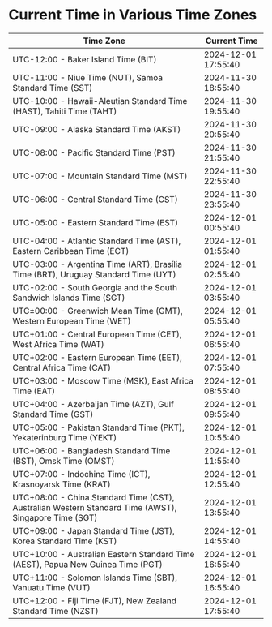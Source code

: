 # Current Time in Various Time Zones

| Time Zone | Current Time |
|-----------|--------------|
| UTC-12:00 - Baker Island Time (BIT) | 2024-12-01 17:55:40 |
| UTC-11:00 - Niue Time (NUT), Samoa Standard Time (SST) | 2024-11-30 18:55:40 |
| UTC-10:00 - Hawaii-Aleutian Standard Time (HAST), Tahiti Time (TAHT) | 2024-11-30 19:55:40 |
| UTC-09:00 - Alaska Standard Time (AKST) | 2024-11-30 20:55:40 |
| UTC-08:00 - Pacific Standard Time (PST) | 2024-11-30 21:55:40 |
| UTC-07:00 - Mountain Standard Time (MST) | 2024-11-30 22:55:40 |
| UTC-06:00 - Central Standard Time (CST) | 2024-11-30 23:55:40 |
| UTC-05:00 - Eastern Standard Time (EST) | 2024-12-01 00:55:40 |
| UTC-04:00 - Atlantic Standard Time (AST), Eastern Caribbean Time (ECT) | 2024-12-01 01:55:40 |
| UTC-03:00 - Argentina Time (ART), Brasília Time (BRT), Uruguay Standard Time (UYT) | 2024-12-01 02:55:40 |
| UTC-02:00 - South Georgia and the South Sandwich Islands Time (SGT) | 2024-12-01 03:55:40 |
| UTC±00:00 - Greenwich Mean Time (GMT), Western European Time (WET) | 2024-12-01 05:55:40 |
| UTC+01:00 - Central European Time (CET), West Africa Time (WAT) | 2024-12-01 06:55:40 |
| UTC+02:00 - Eastern European Time (EET), Central Africa Time (CAT) | 2024-12-01 07:55:40 |
| UTC+03:00 - Moscow Time (MSK), East Africa Time (EAT) | 2024-12-01 08:55:40 |
| UTC+04:00 - Azerbaijan Time (AZT), Gulf Standard Time (GST) | 2024-12-01 09:55:40 |
| UTC+05:00 - Pakistan Standard Time (PKT), Yekaterinburg Time (YEKT) | 2024-12-01 10:55:40 |
| UTC+06:00 - Bangladesh Standard Time (BST), Omsk Time (OMST) | 2024-12-01 11:55:40 |
| UTC+07:00 - Indochina Time (ICT), Krasnoyarsk Time (KRAT) | 2024-12-01 12:55:40 |
| UTC+08:00 - China Standard Time (CST), Australian Western Standard Time (AWST), Singapore Time (SGT) | 2024-12-01 13:55:40 |
| UTC+09:00 - Japan Standard Time (JST), Korea Standard Time (KST) | 2024-12-01 14:55:40 |
| UTC+10:00 - Australian Eastern Standard Time (AEST), Papua New Guinea Time (PGT) | 2024-12-01 16:55:40 |
| UTC+11:00 - Solomon Islands Time (SBT), Vanuatu Time (VUT) | 2024-12-01 16:55:40 |
| UTC+12:00 - Fiji Time (FJT), New Zealand Standard Time (NZST) | 2024-12-01 17:55:40 |
